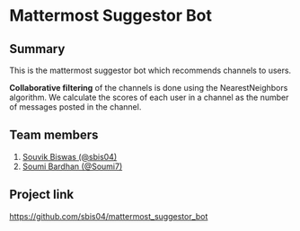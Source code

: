 # Mattermost Suggestor Bot

## Summary
This is the mattermost suggestor bot which recommends channels to users.

**Collaborative filtering** of the channels is done using the NearestNeighbors algorithm. We calculate the scores of each user in a channel as the number of messages posted in the channel.

## Team members

1. [Souvik Biswas (@sbis04)](https://github.com/sbis04)
2. [Soumi Bardhan (@Soumi7)](https://github.com/Soumi7)

## Project link

https://github.com/sbis04/mattermost_suggestor_bot